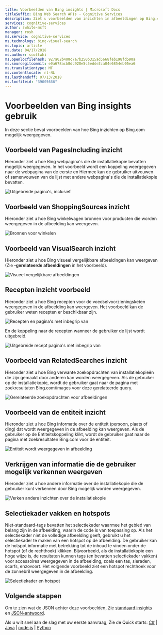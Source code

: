 ```yaml
---
title: Voorbeelden van Bing insights | Microsoft Docs
titleSuffix: Bing Web Search APIs - Cognitive Services
description: Ziet u voorbeelden van inzichten in afbeeldingen op Bing.com weergegeven.
services: cognitive-services
author: swhite-msft
manager: rosh
ms.service: cognitive-services
ms.technology: bing-visual-search
ms.topic: article
ms.date: 04/17/2018
ms.author: scottwhi
ms.openlocfilehash: 927a02b400c7a7b250b315ad5668feb198fd590a
ms.sourcegitcommit: e0a678acb0dc928e5c5edde3ca04e6854eb05ea6
ms.translationtype: MT
ms.contentlocale: nl-NL
ms.lasthandoff: 07/13/2018
ms.locfileid: "39005686"
---
```

# <a name="examples-of-bing-insights-usage"></a>Voorbeelden van Bing insights gebruik

In deze sectie bevat voorbeelden van hoe Bing inzichten op Bing.com mogelijk weergegeven.

## <a name="pagesincluding-insight-example"></a>Voorbeeld van PagesIncluding inzicht

Hieronder ziet u hoe Bing webpagina's die de installatiekopie bevatten mogelijk weergegeven. In het voorbeeld wordt een koppeling weergegeven naar de webpagina van de eerste en Hiermee kan de gebruiker uitvouwen of samenvouwen van de lijst met andere webpagina's die de installatiekopie bevatten.

![Uitgebreide pagina's, inclusief](./media/pages-including.PNG)


## <a name="shoppingsources-insight-example"></a>Voorbeeld van ShoppingSources inzicht

Hieronder ziet u hoe Bing winkelwagen bronnen voor producten die worden weergegeven in de afbeelding kan weergeven.

![Bronnen voor winkelen](./media/shopping-sources.PNG)


## <a name="visualsearch-insight-example"></a>Voorbeeld van VisualSearch inzicht

Hieronder ziet u hoe Bing visueel vergelijkbare afbeeldingen kan weergeven (Zie **-gerelateerde afbeeldingen** in het voorbeeld).

![Visueel vergelijkbare afbeeldingen](./media/similar-images.PNG)

## <a name="recipes-insight-example"></a>Recepten inzicht voorbeeld

Hieronder ziet u hoe Bing recepten voor de voedselvoorzieningsketen weergegeven in de afbeelding kan weergeven. Het voorbeeld kan de gebruiker weten recepten er beschikbaar zijn.

![Recepten en pagina's met inbegrip van](./media/recipes-pages-including.PNG)

 En de koppeling naar de recepten wanneer de gebruiker de lijst wordt uitgebreid.

![Uitgebreide recept pagina's met inbegrip van](./media/expanded-recipes-pages-including.PNG)


## <a name="relatedsearches-insight-example"></a>Voorbeeld van RelatedSearches inzicht

Hieronder ziet u hoe Bing verwante zoekopdrachten van installatiekopieën die zijn gemaakt door anderen kan worden weergegeven. Als de gebruiker op de installatiekopie, wordt de gebruiker gaat naar de pagina met zoekresultaten Bing.com/images voor deze gerelateerde query.

![Gerelateerde zoekopdrachten voor afbeeldingen](./media/bordered-related-searches.PNG)


## <a name="entity-insight-example"></a>Voorbeeld van de entiteit inzicht

Hieronder ziet u hoe Bing informatie over de entiteit (persoon, plaats of ding) dat wordt weergegeven in de afbeelding kan weergeven. Als de gebruiker op de Entiteitskoppeling klikt, wordt de gebruiker gaat naar de pagina met zoekresultaten Bing.com voor de entiteit.

![Entiteit wordt weergegeven in afbeelding](./media/entity.PNG)


## <a name="displaying-other-insights-that-the-user-might-explore"></a>Verkrijgen van informatie die de gebruiker mogelijk verkennen weergeven

Hieronder ziet u hoe andere informatie over de installatiekopie die de gebruiker kunt verkennen door Bing mogelijk worden weergegeven.

![Verken andere inzichten over de installatiekopie](./media/apple-pie-more-tags.PNG)


## <a name="bounding-boxes-and-hot-spots"></a>Selectiekader vakken en hotspots

Niet-standaard-tags bevatten het selectiekader waarmee het gebied van belang zijn in de afbeelding, waarin de code is van toepassing op. Als het selectiekader niet de volledige afbeelding geeft, gebruikt u het selectiekader te maken van een hotspot op de afbeelding. De gebruiker kan de hotspot informatie met betrekking tot de inhoud te vinden onder de hotspot (of de rechthoek) klikken. Bijvoorbeeld, als de installatiekopie een hoge wijze is, de resultaten kunnen tags (en bevatten selectiekader vakken) voor accessoires weergegeven in de afbeelding, zoals een tas, sieraden, scarfs, enzovoort. Het volgende voorbeeld ziet een hotspot rechthoek voor de zonnebril weergegeven in de afbeelding.

![Selectiekader en hotspot](./media/click-to-search.PNG)



## <a name="next-steps"></a>Volgende stappen

Om te zien wat de JSON achter deze voorbeelden, Zie [standaard insights](default-insights-tag.md) en [JSON-antwoord](overview.md#the-response).

Als u wilt snel aan de slag met uw eerste aanvraag, Zie de Quick starts: [C#](quickstarts/csharp.md) | [Java](quickstarts/java.md) | [node.js](quickstarts/nodejs.md)  |  [Python](quickstarts/python.md)





